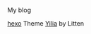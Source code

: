 My blog

[hexo](https://hexo.io/zh-cn/) Theme [Yilia](https://github.com/litten/hexo-theme-yilia) by Litten
